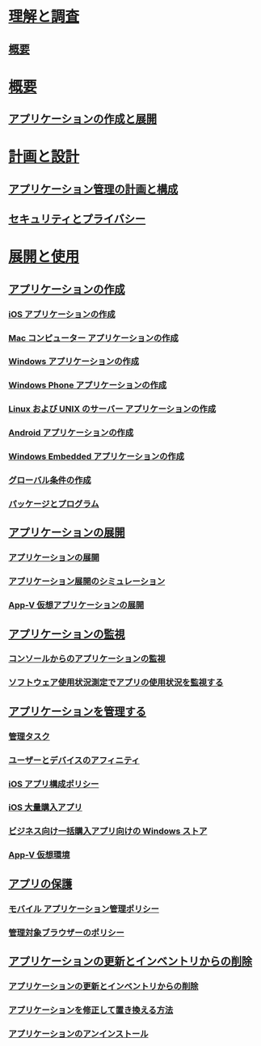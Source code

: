 # [理解と調査](understand/introduction-to-application-management.md)
## [概要](understand/introduction-to-application-management.md)

# [概要](get-started/create-and-deploy-an-application.md)
## [アプリケーションの作成と展開](get-started/create-and-deploy-an-application.md)

# [計画と設計](plan-design/plan-for-and-configure-application-management.md)
## [アプリケーション管理の計画と構成](plan-design/plan-for-and-configure-application-management.md)
## [セキュリティとプライバシー](plan-design/security-and-privacy-for-application-management.md)

# [展開と使用](deploy-use/create-applications.md)

## [アプリケーションの作成](deploy-use/create-applications.md)
### [iOS アプリケーションの作成](get-started/creating-ios-applications.md)
### [Mac コンピューター アプリケーションの作成](get-started/creating-mac-computer-applications.md)
### [Windows アプリケーションの作成](get-started/creating-windows-applications.md)
### [Windows Phone アプリケーションの作成](get-started/creating-windows-phone-applications.md)
### [Linux および UNIX のサーバー アプリケーションの作成](get-started/creating-linux-and-unix-server-applications.md)
### [Android アプリケーションの作成](get-started/creating-android-applications.md)
### [Windows Embedded アプリケーションの作成](get-started/creating-windows-embedded-applications.md)
### [グローバル条件の作成](deploy-use/create-global-conditions.md)
### [パッケージとプログラム](deploy-use/packages-and-programs.md)

## [アプリケーションの展開](deploy-use/deploy-applications.md)
### [アプリケーションの展開](deploy-use/deploy-applications.md)
### [アプリケーション展開のシミュレーション](deploy-use/simulate-application-deployments.md)
### [App-V 仮想アプリケーションの展開](get-started/deploying-app-v-virtual-applications.md)

## [アプリケーションの監視](deploy-use/monitor-applications-from-the-console.md)
### [コンソールからのアプリケーションの監視](deploy-use/monitor-applications-from-the-console.md)
### [ソフトウェア使用状況測定でアプリの使用状況を監視する](deploy-use/monitor-app-usage-with-software-metering.md)

## [アプリケーションを管理する](deploy-use/management-tasks-applications.md)
### [管理タスク](deploy-use/management-tasks-applications.md)
### [ユーザーとデバイスのアフィニティ](deploy-use/link-users-and-devices-with-user-device-affinity.md)
### [iOS アプリ構成ポリシー](deploy-use/configure-ios-apps-with-app-configuration-policies.md)
### [iOS 大量購入アプリ](deploy-use/manage-volume-purchased-ios-apps.md)
### [ビジネス向け一括購入アプリ向けの Windows ストア](deploy-use/manage-apps-from-the-windows-store-for-business.md)
### [App-V 仮想環境](deploy-use/create-app-v-virtual-environments.md)

## [アプリの保護](deploy-use/protect-apps-using-mam-policies.md)
### [モバイル アプリケーション管理ポリシー](deploy-use/protect-apps-using-mam-policies.md)
### [管理対象ブラウザーのポリシー](deploy-use/manage-internet-access-using-managed-browser-policies.md)

## [アプリケーションの更新とインベントリからの削除](deploy-use/update-and-retire-applications.md)
### [アプリケーションの更新とインベントリからの削除](deploy-use/update-and-retire-applications.md)
### [アプリケーションを修正して置き換える方法](deploy-use/revise-and-supersede-applications.md)
### [アプリケーションのアンインストール](deploy-use/uninstall-applications.md)






<!--HONumber=Nov16_HO1-->


